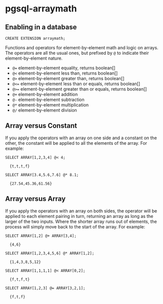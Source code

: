 pgsql-arraymath
===============

Enabling in a database
-------------------------
``
CREATE EXTENSION arraymath;
``

Functions and operators for element-by-element math and logic on arrays. The operators are all the usual ones, but prefixed by ``@`` to indicate their element-by-element nature.

* ``@=`` element-by-element equality, returns boolean[]
* ``@<`` element-by-element less than, returns boolean[]
* ``@>`` element-by-element greater than, returns boolean[]
* ``@<=`` element-by-element less than or equals, returns boolean[]
* ``@>=`` element-by-element greater than or equals, returns boolean[]
* ``@+`` element-by-element addition
* ``@-`` element-by-element subtraction
* ``@*`` element-by-element multiplication
* ``@/`` element-by-element division

Array versus Constant
---------------------

If you apply the operators with an array on one side and a constant on the other, the constant will be applied to all the elements of the array. For example:

    SELECT ARRAY[1,2,3,4] @< 4;
    
      {t,t,t,f}
    
    SELECT ARRAY[3.4,5.6,7.6] @* 8.1;
    
      {27.54,45.36,61.56}
     
Array versus Array
------------------

If you apply the operators with an array on both sides, the operator will be applied to each element pairing in turn, returning an array as long as the larger of the two inputs. Where the shorter array runs out of elements, the process will simply move back to the start of the array. For example:

    SELECT ARRAY[1,2] @+ ARRAY[3,4];
    
      {4,6}
      
    SELECT ARRAY[1,2,3,4,5,6] @* ARRAY[1,2];
    
      {1,4,3,8,5,12}
      
    SELECT ARRAY[1,1,1,1] @< ARRAY[0,2];
    
      {f,t,f,t}

    SELECT ARRAY[1,2,3] @= ARRAY[3,2,1];

      {f,t,f}
      
      
